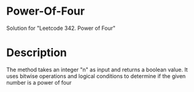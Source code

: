 # Power-Of-Four
Solution for "Leetcode 342. Power of Four"

# Description

The method takes an integer "n" as input and returns a boolean value. It uses bitwise operations and logical conditions to determine if the given number is a power of four
